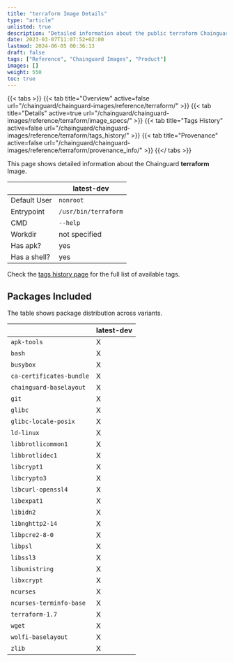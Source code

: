 ```yaml
---
title: "terraform Image Details"
type: "article"
unlisted: true
description: "Detailed information about the public terraform Chainguard Image."
date: 2023-03-07T11:07:52+02:00
lastmod: 2024-06-05 00:36:13
draft: false
tags: ["Reference", "Chainguard Images", "Product"]
images: []
weight: 550
toc: true
---
```


{{< tabs >}}
{{< tab title="Overview" active=false url="/chainguard/chainguard-images/reference/terraform/" >}}
{{< tab title="Details" active=true url="/chainguard/chainguard-images/reference/terraform/image_specs/" >}}
{{< tab title="Tags History" active=false url="/chainguard/chainguard-images/reference/terraform/tags_history/" >}}
{{< tab title="Provenance" active=false url="/chainguard/chainguard-images/reference/terraform/provenance_info/" >}}
{{</ tabs >}}

This page shows detailed information about the Chainguard **terraform** Image.

|              | latest-dev           |
|--------------|----------------------|
| Default User | `nonroot`            |
| Entrypoint   | `/usr/bin/terraform` |
| CMD          | `--help`             |
| Workdir      | not specified        |
| Has apk?     | yes                  |
| Has a shell? | yes                  |

Check the [tags history page](/chainguard/chainguard-images/reference/terraform/tags_history/) for the full list of available tags.

## Packages Included
The table shows package distribution across variants.

|                          | latest-dev |
|--------------------------|------------|
| `apk-tools`              | X          |
| `bash`                   | X          |
| `busybox`                | X          |
| `ca-certificates-bundle` | X          |
| `chainguard-baselayout`  | X          |
| `git`                    | X          |
| `glibc`                  | X          |
| `glibc-locale-posix`     | X          |
| `ld-linux`               | X          |
| `libbrotlicommon1`       | X          |
| `libbrotlidec1`          | X          |
| `libcrypt1`              | X          |
| `libcrypto3`             | X          |
| `libcurl-openssl4`       | X          |
| `libexpat1`              | X          |
| `libidn2`                | X          |
| `libnghttp2-14`          | X          |
| `libpcre2-8-0`           | X          |
| `libpsl`                 | X          |
| `libssl3`                | X          |
| `libunistring`           | X          |
| `libxcrypt`              | X          |
| `ncurses`                | X          |
| `ncurses-terminfo-base`  | X          |
| `terraform-1.7`          | X          |
| `wget`                   | X          |
| `wolfi-baselayout`       | X          |
| `zlib`                   | X          |

